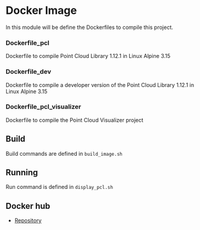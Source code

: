 # Docker Image
In this module will be define the Dockerfiles to compile this project.

### Dockerfile_pcl
Dockerfile to compile Point Cloud Library 1.12.1 in Linux Alpine 3.15

### Dockerfile_dev
Dockerfile to compile a developer version of the Point Cloud Library 1.12.1 in Linux Alpine 3.15

### Dockerfile_pcl_visualizer
Dockerfile to compile the Point Cloud Visualizer project

## Build
Build commands are defined in `build_image.sh`

## Running
Run command is defined in `display_pcl.sh`

## Docker hub
- [Repository](https://hub.docker.com/r/danieltobon43/pcl-visualizer)